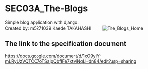 # SEC03A_The-Blogs
Simple blog application with django.  
Created by: m5271039 Kaede TAKAHASHI
　　
![The_Blogs_Home](https://github.com/kedzkiest/SEC03A_The-Blogs/assets/66341676/ed478fa5-1336-4fcd-a463-e0e47efeffaa)

## The link to the specification document
https://docs.google.com/document/d/1xO9yIY-mLRyUzVQTCC7oTSaipQbfIFe7xtMNqLHdn84/edit?usp=sharing
